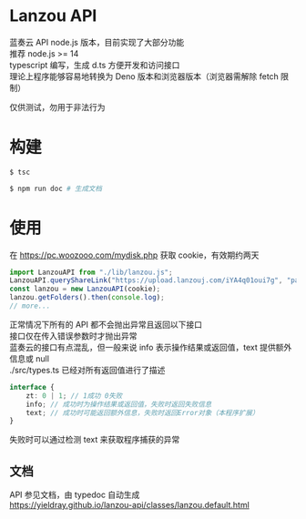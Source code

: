 # Lanzou API

蓝奏云 API node.js 版本，目前实现了大部分功能  
推荐 node.js >= 14  
typescript 编写，生成 d.ts 方便开发和访问接口  
理论上程序能够容易地转换为 Deno 版本和浏览器版本（浏览器需解除 fetch 限制）

仅供测试，勿用于非法行为

# 构建

```sh
$ tsc

$ npm run doc # 生成文档
```

# 使用

在 https://pc.woozooo.com/mydisk.php 获取 cookie，有效期约两天

```js
import LanzouAPI from "./lib/lanzou.js";
LanzouAPI.queryShareLink("https://upload.lanzouj.com/iYA4q01oui7g", "passwd").then(console.log);
const lanzou = new LanzouAPI(cookie);
lanzou.getFolders().then(console.log);
// more...
```

正常情况下所有的 API 都不会抛出异常且返回以下接口  
接口仅在传入错误参数时才抛出异常  
蓝奏云的接口有点混乱，但一般来说 info 表示操作结果或返回值，text 提供额外信息或 null  
./src/types.ts 已经对所有返回值进行了描述

```ts
interface {
    zt: 0 | 1; // 1成功 0失败
    info; // 成功时为操作结果或返回值，失败时返回失败信息
    text; // 成功时可能返回额外信息，失败时返回Error对象（本程序扩展）
}
```

失败时可以通过检测 text 来获取程序捕获的异常

## 文档

API 参见文档，由 typedoc 自动生成  
<https://yieldray.github.io/lanzou-api/classes/lanzou.default.html>
